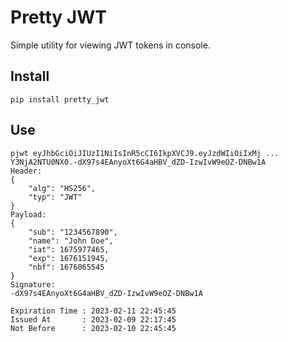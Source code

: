 # Pretty JWT

Simple utility for viewing JWT tokens in console.

## Install

```shell
pip install pretty_jwt
```

## Use

```shell
pjwt eyJhbGciOiJIUzI1NiIsInR5cCI6IkpXVCJ9.eyJzdWIiOiIxMj ... Y3NjA2NTU0NX0.-dX97s4EAnyoXt6G4aHBV_dZD-IzwIvW9eOZ-DNBw1A
Header:
{
    "alg": "HS256",
    "typ": "JWT"
}
Payload:
{
    "sub": "1234567890",
    "name": "John Doe",
    "iat": 1675977465,
    "exp": 1676151945,
    "nbf": 1676065545
}
Signature:
-dX97s4EAnyoXt6G4aHBV_dZD-IzwIvW9eOZ-DNBw1A

Expiration Time : 2023-02-11 22:45:45
Issued At       : 2023-02-09 22:17:45
Not Before      : 2023-02-10 22:45:45
```
